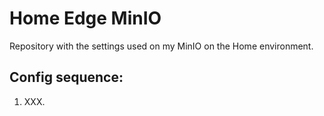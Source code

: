 # Home Edge MinIO
Repository with the settings used on my MinIO on the Home environment.

## Config sequence:
1. XXX.
